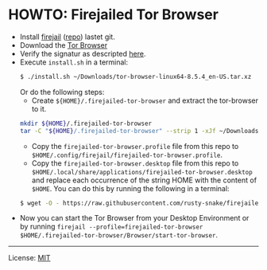 # HOWTO: Firejailed Tor Browser #

  * Install [firejail](https://firejail.wordpress.com/) ([repo](https://github.com/netblue30/firejail)) lastet git.
  * Download the [Tor Browser](https://www.torproject.org/download/)  
  * Verify the signatur as descripted [here](https://support.torproject.org/#how-to-verify-signature).
  * Execute `install.sh` in a terminal:
    ```bash
    $ ./install.sh ~/Downloads/tor-browser-linux64-8.5.4_en-US.tar.xz
    ```
    Or do the following steps:
    * Create `${HOME}/.firejailed-tor-browser` and extract the tor-browser to it.
    ```bash
    mkdir ${HOME}/.firejailed-tor-browser
    tar -C "${HOME}/.firejailed-tor-browser" --strip 1 -xJf ~/Downloads/tor-browser-linux64-8.5.4_en-US.tar.xz
    ```
    * Copy the `firejailed-tor-browser.profile` file from this repo to `$HOME/.config/firejail/firejailed-tor-browser.profile`.
    * Copy the `firejailed-tor-browser.desktop` file from this repo to `$HOME/.local/share/applications/firejailed-tor-browser.desktop` and replace each occurrence of the string HOME with the content of `$HOME`. You can do this by running the following in a terminal:
    ```bash
    $ wget -O - https://raw.githubusercontent.com/rusty-snake/firejailed-tor-browser/master/firejailed-tor-browser.desktop | sed "s,HOME,${HOME},g" > ${HOME}/.local/share/applications/firejailed-tor-browser.desktop
    ```
  * Now you can start the Tor Browser from your Desktop Environment or by running `firejail --profile=firejailed-tor-browser $HOME/.firejailed-tor-browser/Browser/start-tor-browser`.

--------------------

License: [MIT](LICENSE)
